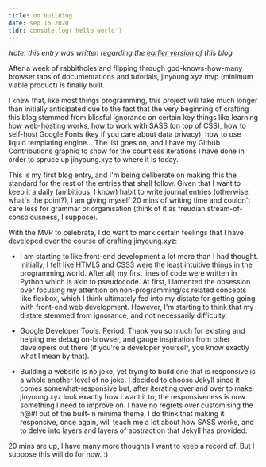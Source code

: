 ```yaml
---
title: on building
date: sep 16 2020
tldr: console.log('hello world')
---
```


*Note: this entry was written regarding the [earlier version](https://web.archive.org/web/20220526001917/https://www.jinyoung.xyz/) of this blog*

After a week of rabbitholes and flipping through god-knows-how-many browser tabs of documentations and tutorials, jinyoung.xyz mvp (minimum viable product) is finally built. 

I knew that, like most things programming, this project will take much longer than initially anticipated due to the fact that the very beginning of crafting this blog stemmed from blissful ignorance on certain key things like learning how web-hosting works, how to work with SASS (on top of CSS), how to self-host Google Fonts (key if you care about data privacy), how to use liquid templating engine... The list goes on, and I have my Github Contributions graphic to show for the countless iterations I have done in order to spruce up jinyoung.xyz to where it is today.

This is my first blog entry, and I'm being deliberate on making this the standard for the rest of the entries that shall follow. Given that I want to keep it a daily (ambitious, I know) habit to write journal entries (otherwise, what's the point?), I am giving myself 20 mins of writing time and couldn't care less for grammar or organisation (think of it as freudian stream-of-consciousness, I suppose). 

With the MVP to celebrate, I do want to mark certain feelings that I have developed over the course of crafting jinyoung.xyz: 

* I am starting to like front-end development a lot more than I had thought. Initially, I felt like HTML5 and CSS3 were the least intuitive things in the programming world. After all, my first lines of code were written in Python which is akin to pseudocode. At first, I lamented the obsession over focusing my attention on non-programming/cs related concepts like flexbox, which I think ultimately fed into my distate for getting going with front-end web development. However, I'm starting to think that my distate stemmed from ignorance, and not necessarily difficulty. 

* Google Developer Tools. Period. Thank you so much for existing and helping me debug on-browser, and gauge inspiration from other developers out there (if you're a developer yourself, you know exactly what I mean by that).  

* Building a website is no joke, yet trying to build one that is responsive is a whole another level of no joke. I decided to choose Jekyll since it comes somewhat-responsive but, after iterating over and over to make jinyoung.xyz look exactly how I want it to, the responsiveness is now something I need to improve on. I have no regrets over customising the h@#! out of the built-in minima theme; I do think that making it responsive, once again, will teach me a lot about how SASS works, and to delve into layers and layers of abstraction that Jekyll has provided. 

20 mins are up, I have many more thoughts I want to keep a record of. But I suppose this will do for now. :)
